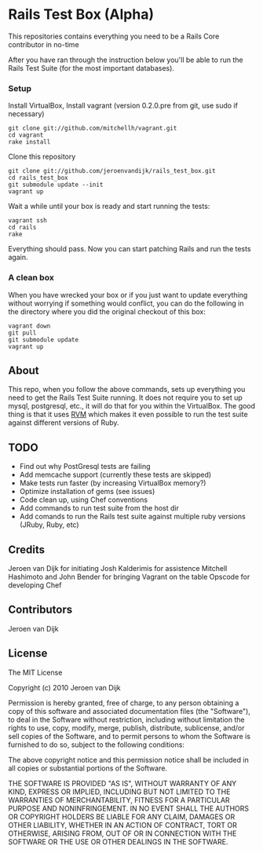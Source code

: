 Rails Test Box (Alpha)
====================

This repositories contains everything you need to be a Rails Core contributor in no-time

After you have ran through the instruction below you'll be able to run the Rails Test Suite (for the most important databases).

### Setup

Install VirtualBox, Install vagrant (version 0.2.0.pre from git, use sudo if necessary)

    git clone git://github.com/mitchellh/vagrant.git
    cd vagrant
    rake install
  
Clone this repository

    git clone git://github.com/jeroenvandijk/rails_test_box.git
    cd rails_test_box
    git submodule update --init
    vagrant up

Wait a while until your box is ready and start running the tests:

    vagrant ssh
    cd rails
    rake
  
Everything should pass. Now you can start patching Rails and run the tests again.
  
### A clean box

When you have wrecked your box or if you just want to update everything without worrying if something would conflict, you can do the following in the directory where you did the original checkout of this box:

    vagrant down
    git pull
    git submodule update
    vagrant up
    
  
About
-----
This repo, when you follow the above commands, sets up everything you need to get the Rails Test Suite running. It does not require you to set up mysql, postgresql, etc., it will do that for you within the VirtualBox. The good thing is that it uses [RVM](http://rvm.beginrescueend.com) which makes it even possible to run the test suite against different versions of Ruby.
  
TODO
----
* Find out why PostGresql tests are failing
* Add memcache support (currently these tests are skipped)
* Make tests run faster (by increasing VirtualBox memory?)
* Optimize installation of gems (see issues)
* Code clean up, using Chef conventions
* Add commands to run test suite from the host dir
* Add comands to run the Rails test suite against multiple ruby versions (JRuby, Ruby, etc)

Credits
-------
Jeroen van Dijk for initiating
Josh Kalderimis for assistence
Mitchell Hashimoto and John Bender for bringing Vagrant on the table
Opscode for developing Chef

Contributors
------------
Jeroen van Dijk


License
-------
The MIT License
 
Copyright (c) 2010 Jeroen van Dijk
 
Permission is hereby granted, free of charge, to any person obtaining a copy
of this software and associated documentation files (the "Software"), to deal
in the Software without restriction, including without limitation the rights
to use, copy, modify, merge, publish, distribute, sublicense, and/or sell
copies of the Software, and to permit persons to whom the Software is
furnished to do so, subject to the following conditions:
 
The above copyright notice and this permission notice shall be included in
all copies or substantial portions of the Software.
 
THE SOFTWARE IS PROVIDED "AS IS", WITHOUT WARRANTY OF ANY KIND, EXPRESS OR
IMPLIED, INCLUDING BUT NOT LIMITED TO THE WARRANTIES OF MERCHANTABILITY,
FITNESS FOR A PARTICULAR PURPOSE AND NONINFRINGEMENT. IN NO EVENT SHALL THE
AUTHORS OR COPYRIGHT HOLDERS BE LIABLE FOR ANY CLAIM, DAMAGES OR OTHER
LIABILITY, WHETHER IN AN ACTION OF CONTRACT, TORT OR OTHERWISE, ARISING FROM,
OUT OF OR IN CONNECTION WITH THE SOFTWARE OR THE USE OR OTHER DEALINGS IN
THE SOFTWARE.